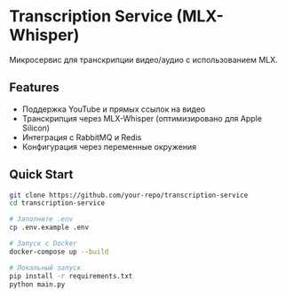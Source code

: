 # Transcription Service (MLX-Whisper)

Микросервис для транскрипции видео/аудио с использованием MLX.

## Features
- Поддержка YouTube и прямых ссылок на видео
- Транскрипция через MLX-Whisper (оптимизировано для Apple Silicon)
- Интеграция с RabbitMQ и Redis
- Конфигурация через переменные окружения

## Quick Start
```bash
git clone https://github.com/your-repo/transcription-service
cd transcription-service

# Заполните .env
cp .env.example .env

# Запуск с Docker
docker-compose up --build

# Локальный запуск
pip install -r requirements.txt
python main.py